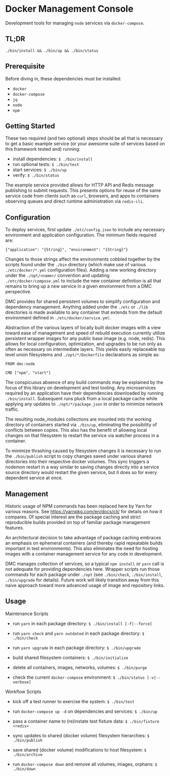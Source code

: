 Docker Management Console
=========================

Development tools for managing `node` services via `docker-compose`.


TL;DR
-----

`./bin/install && ./bin/up && ./bin/status`


Prerequisite
------------

Before diving in, these dependencies must be installed:

* `docker`
* `docker-compose`
* `jq`
* `node`
* `npm`


Getting Started
---------------

These two required (and two optional) steps should be all that is necessary to
get a basic example service (or your awesome suite of services based on this
framework tested and) running:

* install dependencies: `$ ./bin/install`
* run optional tests: `$ ./bin/test`
* start services: `$ ./bin/up`
* verify: `$ ./bin/status`

The example service provided allows for HTTP API and Redis message publishing
to submit requests. This presents options for reuse of the same service code
from clients such as `curl`, browsers, and apps to containers observing queues
and direct runtime administration via `redis-cli`.


Configuration
-------------

To deploy services, first update `./etc/config.json` to include any necessary
environment and application configuration. The minimum fields required are:

`{"application": "{String}", "environment": "{String}"}`

Changes to those strings affect the environments cobbled together by the scripts
found under the `./bin` directory (which make use of various `./etc/docker/*.yml`
configuration files). Adding a new working directory under the `./opt/<name>/`
convention and updating `./etc/docker/compose.yml` to include the new container
definition is all that remains to bring up a new service in a given environment
from a DMC perspective.

DMC provides for shared persistent volumes to simplify configuration and
dependency management. Anything added under the `./etc` or `./lib` directories
is made available to any container that extends from the default environment
defined in `./etc/docker/service.yml`.

Abstraction of the various layers of locally built docker images with a view
toward ease of management and speed of rebuild execution currently utilize
persistent wrapper images for any public base image (e.g. node, redis). This
allows for local configuration, optimization, and upgrades to be run only as
often as necessary on intermediate layers. This yields easily replaceable top
level union filesystems and `./opt/*/Dockerfile` declarations as simple as:
```
FROM dmc:node

CMD ["npm", "start"]
```
The conspicuous absence of any build commands may be explained by the focus of
this library on development and test tooling. Any microservices required by an
application have their dependencies downloaded by running `./bin/install`.
Subsequent runs pluck from a local package cache while applying any updates to
`./opt/*/package.json` in order to minimize network traffic.

The resulting node_modules collections are mounted into the working directory
of containers started via `./bin/up`, eliminating the possibility of conflicts
between copies. This also has the benefit of allowing local changes on that
filesystem to restart the service via watcher process in a container.

To minimize thrashing caused by filesystem changes it is necessary to run the
`./bin/publish` script to copy changes saved under various shared directories
into their respective docker volumes. This sync triggers a nodemon restart in a
way similar to saving changes directly into a service source directory would
restart the given service, but it does so for every dependent service at once.


Management
----------

Historic usage of NPM commands has been replaced here by Yarn for various reasons.
See https://yarnpkg.com/en/docs/cli/ for details on how it compares. Of special
interest are the package caching and strict reproducible builds provided on top
of familiar package management features.

An architectural decision to take advantage of package caching embraces an
emphasis on ephemeral containers (and thereby rapid repeatable builds important
in test environments). This also eliminates the need for hosting images with a
container management service for any code in development.

DMC manages collection of services, so a typical `npm install` or `yarn` call is
not adequate for providing dependencies here. Wrapper scripts run those commands
for each package under `./opt` (see `./bin/check`, `./bin/install`,
`./bin/upgrade` for details). Future work will likely transition away from this
naive approach toward more advanced usage of image and repository links.


Usage
-----

Maintenance Scripts

* run `yarn` in each package directory: `$ ./bin/install [-f|--force]`

* run `yarn check` and `yarn outdated` in each package directory: `$ ./bin/check`

* run `yarn upgrade` in each package directory: `$ ./bin/upgrade`

* build shared filesystem containers: `$ ./bin/initialize`

* delete all containers, images, networks, volumes: `$ ./bin/purge`

* check the current `docker-compose` environment: `$ ./bin/status [-v|--verbose]`


Workflow Scripts

* kick off a test runner to exercise the system: `$ ./bin/test`

* run `docker-compose up -d` on dependencies and services: `$ ./bin/up`

* pass a container name to (re)instate test fixture data: `$ ./bin/fixture <redis>`

* sync updates to shared (docker volume) filesystem hierarchies: `$ ./bin/publish`

* save shared (docker volume) modifications to host filesystem: `$ ./bin/archive`

* run `docker-compose down` and remove all volumes, images, orphans: `$ ./bin/down`

